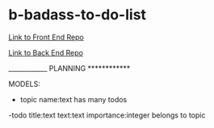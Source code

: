 # b-badass-to-do-list

<a href="https://github.com/cooljasonmelton/f-badass-to-do-list" >Link to Front End Repo</a>

<a href="https://github.com/cooljasonmelton/b-badass-to-do-list"> Link to Back End Repo</a>



____________ PLANNING ************

MODELS:
- topic
name:text
has many todos

-todo
title:text
text:text
importance:integer
belongs to topic